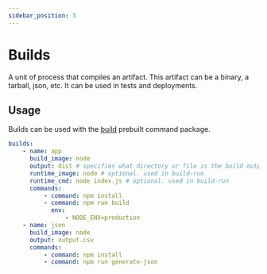 ```yaml
---
sidebar_position: 3
---
```


# Builds

A unit of process that compiles an artifact. This artifact can be a binary, a tarball, json, etc. It can be used in tests and deployments.

## Usage

Builds can be used with the [build](./tests#build) prebuilt command package.

```yaml
builds:
    - name: app
      build_image: node
      output: dist # specifies what directory or file is the build output
      runtime_image: node # optional. used in build-run
      runtime_cmd: node index.js # optional. used in build-run
      commands:
          - command: npm install
          - command: npm run build
            env:
                - NODE_ENV=production
    - name: json
      build_image: node
      output: output.csv
      commands:
          - command: npm install
          - command: npm run generate-json
```
